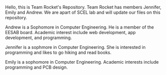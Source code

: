Hello, this is Team Rocket's Repository. Team Rocket has members Jennifer, Emily and Andrew. We are apart of SCEL lab and will update our files on this repository.

Andrew is a Sophomore in Computer Engineering. He is a member of the EESAB board. Academic interest include web development, app development, and programming.  

Jennifer is a sophmore in Computer Engineering. She is interested in programming and likes to go hiking and read books. 

Emily is a sophomore in Computer Engineering. Academic interests include programming and PCB design.

